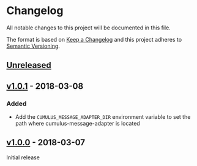 # Changelog
All notable changes to this project will be documented in this file.

The format is based on [Keep a Changelog](http://keepachangelog.com/en/1.0.0/)
and this project adheres to [Semantic Versioning](http://semver.org/spec/v2.0.0.html).

## [Unreleased]
## [v1.0.1] - 2018-03-08
### Added

- Add the `CUMULUS_MESSAGE_ADAPTER_DIR` environment variable to set the path where cumulus-message-adapter is located

## [v1.0.0] - 2018-03-07

Initial release

[Unreleased]: https://github.com/cumulus-nasa/cumulus-cumulus-message-adapter-js/compare/v1.0.1...HEAD
[v1.0.1]: https://github.com/cumulus-nasa/cumulus-cumulus-message-adapter-js/compare/v1.0.0...v1.0.1
[v1.0.0]: https://github.com/cumulus-nasa/cumulus-message-adapter-js/tree/v1.0.0
